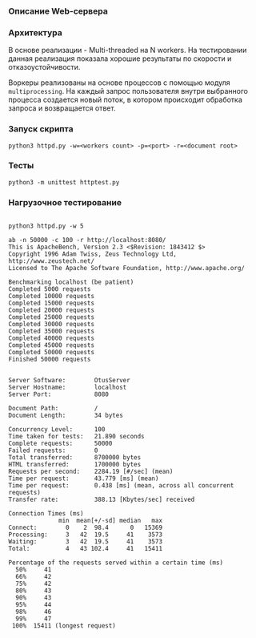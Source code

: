 ### Описание Web-сервера

### Архитектура
В основе реализации - Multi-threaded на N workers. На тестировании данная реализация показала 
хорошие результаты по скорости и отказоустойчивости. 

Воркеры реализованы на основе процессов с помощью модуля `multiprocessing`. 
На каждый запрос пользователя внутри выбранного процесса создается новый поток, 
в котором происходит обработка запроса и возвращается ответ.


### Запуск скрипта
```
python3 httpd.py -w=<workers count> -p=<port> -r=<document root>

```

### Тесты
```
python3 -m unittest httptest.py

```

### Нагрузочное тестирование 

```

python3 httpd.py -w 5

ab -n 50000 -c 100 -r http://localhost:8080/
This is ApacheBench, Version 2.3 <$Revision: 1843412 $>
Copyright 1996 Adam Twiss, Zeus Technology Ltd, http://www.zeustech.net/
Licensed to The Apache Software Foundation, http://www.apache.org/

Benchmarking localhost (be patient)
Completed 5000 requests
Completed 10000 requests
Completed 15000 requests
Completed 20000 requests
Completed 25000 requests
Completed 30000 requests
Completed 35000 requests
Completed 40000 requests
Completed 45000 requests
Completed 50000 requests
Finished 50000 requests


Server Software:        OtusServer
Server Hostname:        localhost
Server Port:            8080

Document Path:          /
Document Length:        34 bytes

Concurrency Level:      100
Time taken for tests:   21.890 seconds
Complete requests:      50000
Failed requests:        0
Total transferred:      8700000 bytes
HTML transferred:       1700000 bytes
Requests per second:    2284.19 [#/sec] (mean)
Time per request:       43.779 [ms] (mean)
Time per request:       0.438 [ms] (mean, across all concurrent requests)
Transfer rate:          388.13 [Kbytes/sec] received

Connection Times (ms)
              min  mean[+/-sd] median   max
Connect:        0    2  98.4      0   15369
Processing:     3   42  19.5     41    3573
Waiting:        3   42  19.5     41    3573
Total:          4   43 102.4     41   15411

Percentage of the requests served within a certain time (ms)
  50%     41
  66%     42
  75%     42
  80%     43
  90%     43
  95%     44
  98%     46
  99%     47
 100%  15411 (longest request)


